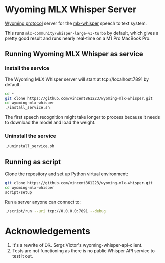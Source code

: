 # Wyoming MLX Whisper Server

[Wyoming protocol](https://github.com/rhasspy/wyoming) server
for the [mlx-whisper](https://pypi.org/project/mlx-whisper) speech to text system.

This runs `mlx-community/whisper-large-v3-turbo` by default, which gives a pretty good result and runs nearly real-time on a M1 Pro MacBook Pro.

## Running Wyoming MLX Whisper as service
### Install the service
The Wyoming MLX Whisper server will start at tcp://localhost:7891 by default.
```sh
cd ~
git clone https://github.com/vincent861223/wyoming-mlx-whisper.git
cd wyoming-mlx-whisper
./install_service.sh
```
The first speech recognition might take longer to process because it needs to download the model and load the weight. 

### Uninstall the service
```sh
./uninstall_service.sh
```

## Running as script 

Clone the repository and set up Python virtual environment:

```sh
git clone https://github.com/vincent861223/wyoming-mlx-whisper.git
cd wyoming-mlx-whisper
script/setup
```

Run a server anyone can connect to:

```sh
./script/run --uri tcp://0.0.0.0:7891 --debug 
```

# Acknowledgements

1. It's a rewrite of ᎠᎡ. Ѕϵrgϵ Ѵictor's wyoming-whisper-api-client.
2. Tests are not functioning as there is no public Whisper API service to test it out.